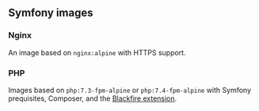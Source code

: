 ## Symfony images

### Nginx
An image based on `nginx:alpine` with HTTPS support.

### PHP
Images based on `php:7.3-fpm-alpine` or `php:7.4-fpm-alpine` with Symfony prequisites, Composer, and the 
[Blackfire extension](https://blackfire.io/docs/introduction).
